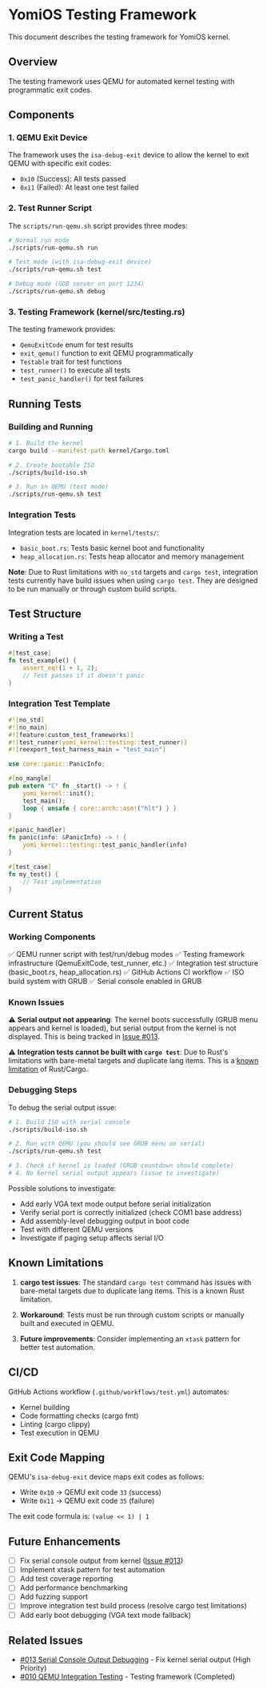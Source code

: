# YomiOS Testing Framework

This document describes the testing framework for YomiOS kernel.

## Overview

The testing framework uses QEMU for automated kernel testing with programmatic exit codes.

## Components

### 1. QEMU Exit Device

The framework uses the `isa-debug-exit` device to allow the kernel to exit QEMU with specific exit codes:

- `0x10` (Success): All tests passed
- `0x11` (Failed): At least one test failed

### 2. Test Runner Script

The `scripts/run-qemu.sh` script provides three modes:

```bash
# Normal run mode
./scripts/run-qemu.sh run

# Test mode (with isa-debug-exit device)
./scripts/run-qemu.sh test

# Debug mode (GDB server on port 1234)
./scripts/run-qemu.sh debug
```

### 3. Testing Framework (kernel/src/testing.rs)

The testing framework provides:

- `QemuExitCode` enum for test results
- `exit_qemu()` function to exit QEMU programmatically
- `Testable` trait for test functions
- `test_runner()` to execute all tests
- `test_panic_handler()` for test failures

## Running Tests

### Building and Running

```bash
# 1. Build the kernel
cargo build --manifest-path kernel/Cargo.toml

# 2. Create bootable ISO
./scripts/build-iso.sh

# 3. Run in QEMU (test mode)
./scripts/run-qemu.sh test
```

### Integration Tests

Integration tests are located in `kernel/tests/`:

- `basic_boot.rs`: Tests basic kernel boot and functionality
- `heap_allocation.rs`: Tests heap allocator and memory management

**Note**: Due to Rust limitations with `no_std` targets and `cargo test`, integration tests currently have build issues when using `cargo test`. They are designed to be run manually or through custom build scripts.

## Test Structure

### Writing a Test

```rust
#[test_case]
fn test_example() {
    assert_eq!(1 + 1, 2);
    // Test passes if it doesn't panic
}
```

### Integration Test Template

```rust
#![no_std]
#![no_main]
#![feature(custom_test_frameworks)]
#![test_runner(yomi_kernel::testing::test_runner)]
#![reexport_test_harness_main = "test_main"]

use core::panic::PanicInfo;

#[no_mangle]
pub extern "C" fn _start() -> ! {
    yomi_kernel::init();
    test_main();
    loop { unsafe { core::arch::asm!("hlt") } }
}

#[panic_handler]
fn panic(info: &PanicInfo) -> ! {
    yomi_kernel::testing::test_panic_handler(info)
}

#[test_case]
fn my_test() {
    // Test implementation
}
```

## Current Status

### Working Components

✅ QEMU runner script with test/run/debug modes
✅ Testing framework infrastructure (QemuExitCode, test_runner, etc.)
✅ Integration test structure (basic_boot.rs, heap_allocation.rs)
✅ GitHub Actions CI workflow
✅ ISO build system with GRUB
✅ Serial console enabled in GRUB

### Known Issues

⚠️ **Serial output not appearing**: The kernel boots successfully (GRUB menu appears and kernel is loaded), but serial output from the kernel is not displayed. This is being tracked in [Issue #013](../plan/issues/M1-kernel-boot/013-serial-console-debug.md).

⚠️ **Integration tests cannot be built with `cargo test`**: Due to Rust's limitations with bare-metal targets and duplicate lang items. This is a [known limitation](https://github.com/rust-lang/cargo/issues/7359) of Rust/Cargo.

### Debugging Steps

To debug the serial output issue:

```bash
# 1. Build ISO with serial console
./scripts/build-iso.sh

# 2. Run with QEMU (you should see GRUB menu on serial)
./scripts/run-qemu.sh test

# 3. Check if kernel is loaded (GRUB countdown should complete)
# 4. No kernel serial output appears (issue to investigate)
```

Possible solutions to investigate:
- Add early VGA text mode output before serial initialization
- Verify serial port is correctly initialized (check COM1 base address)
- Add assembly-level debugging output in boot code
- Test with different QEMU versions
- Investigate if paging setup affects serial I/O

## Known Limitations

1. **cargo test issues**: The standard `cargo test` command has issues with bare-metal targets due to duplicate lang items. This is a known Rust limitation.

2. **Workaround**: Tests must be run through custom scripts or manually built and executed in QEMU.

3. **Future improvements**: Consider implementing an `xtask` pattern for better test automation.

## CI/CD

GitHub Actions workflow (`.github/workflows/test.yml`) automates:

- Kernel building
- Code formatting checks (cargo fmt)
- Linting (cargo clippy)
- Test execution in QEMU

## Exit Code Mapping

QEMU's `isa-debug-exit` device maps exit codes as follows:

- Write `0x10` → QEMU exit code `33` (success)
- Write `0x11` → QEMU exit code `35` (failure)

The exit code formula is: `(value << 1) | 1`

## Future Enhancements

- [ ] Fix serial console output from kernel ([Issue #013](../plan/issues/M1-kernel-boot/013-serial-console-debug.md))
- [ ] Implement xtask pattern for test automation
- [ ] Add test coverage reporting
- [ ] Add performance benchmarking
- [ ] Add fuzzing support
- [ ] Improve integration test build process (resolve cargo test limitations)
- [ ] Add early boot debugging (VGA text mode fallback)

## Related Issues

- [#013 Serial Console Output Debugging](../plan/issues/M1-kernel-boot/013-serial-console-debug.md) - Fix kernel serial output (High Priority)
- [#010 QEMU Integration Testing](../plan/issues/M1-kernel-boot/010-qemu-testing.md) - Testing framework (Completed)
